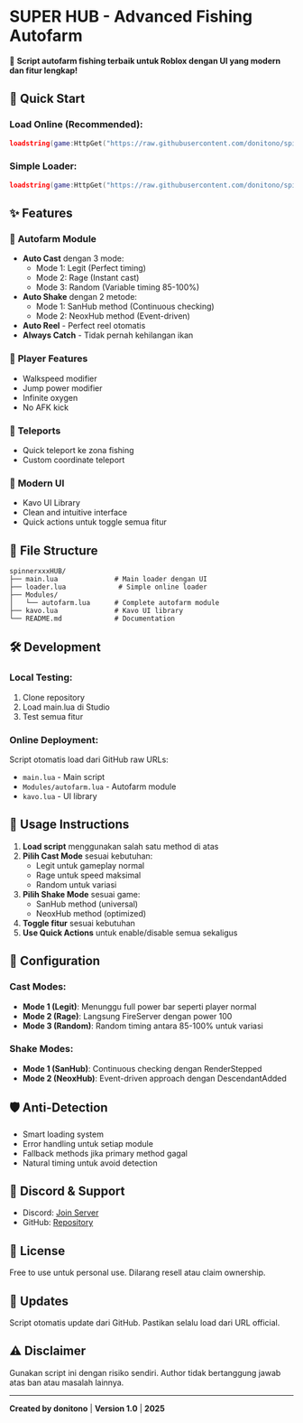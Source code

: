 # SUPER HUB - Advanced Fishing Autofarm

🎣 **Script autofarm fishing terbaik untuk Roblox dengan UI yang modern dan fitur lengkap!**

## 🚀 Quick Start

### Load Online (Recommended):
```lua
loadstring(game:HttpGet("https://raw.githubusercontent.com/donitono/spinnerxxxHUB/main/main.lua"))()
```

### Simple Loader:
```lua
loadstring(game:HttpGet("https://raw.githubusercontent.com/donitono/spinnerxxxHUB/main/loader.lua"))()
```

## ✨ Features

### 🎣 **Autofarm Module**
- **Auto Cast** dengan 3 mode:
  - Mode 1: Legit (Perfect timing)
  - Mode 2: Rage (Instant cast)
  - Mode 3: Random (Variable timing 85-100%)
- **Auto Shake** dengan 2 metode:
  - Mode 1: SanHub method (Continuous checking)
  - Mode 2: NeoxHub method (Event-driven)
- **Auto Reel** - Perfect reel otomatis
- **Always Catch** - Tidak pernah kehilangan ikan

### 👤 **Player Features**
- Walkspeed modifier
- Jump power modifier
- Infinite oxygen
- No AFK kick

### 🚀 **Teleports**
- Quick teleport ke zona fishing
- Custom coordinate teleport

### 🎨 **Modern UI**
- Kavo UI Library
- Clean and intuitive interface
- Quick actions untuk toggle semua fitur

## 📁 File Structure

```
spinnerxxxHUB/
├── main.lua              # Main loader dengan UI
├── loader.lua             # Simple online loader
├── Modules/
│   └── autofarm.lua      # Complete autofarm module
├── kavo.lua              # Kavo UI library
└── README.md             # Documentation
```

## 🛠️ Development

### Local Testing:
1. Clone repository
2. Load main.lua di Studio
3. Test semua fitur

### Online Deployment:
Script otomatis load dari GitHub raw URLs:
- `main.lua` - Main script
- `Modules/autofarm.lua` - Autofarm module
- `kavo.lua` - UI library

## 🎯 Usage Instructions

1. **Load script** menggunakan salah satu method di atas
2. **Pilih Cast Mode** sesuai kebutuhan:
   - Legit untuk gameplay normal
   - Rage untuk speed maksimal
   - Random untuk variasi
3. **Pilih Shake Mode** sesuai game:
   - SanHub method (universal)
   - NeoxHub method (optimized)
4. **Toggle fitur** sesuai kebutuhan
5. **Use Quick Actions** untuk enable/disable semua sekaligus

## 🔧 Configuration

### Cast Modes:
- **Mode 1 (Legit)**: Menunggu full power bar seperti player normal
- **Mode 2 (Rage)**: Langsung FireServer dengan power 100
- **Mode 3 (Random)**: Random timing antara 85-100% untuk variasi

### Shake Modes:
- **Mode 1 (SanHub)**: Continuous checking dengan RenderStepped
- **Mode 2 (NeoxHub)**: Event-driven approach dengan DescendantAdded

## 🛡️ Anti-Detection

- Smart loading system
- Error handling untuk setiap module
- Fallback methods jika primary method gagal
- Natural timing untuk avoid detection

## 📱 Discord & Support

- Discord: [Join Server](https://discord.gg/superhub)
- GitHub: [Repository](https://github.com/donitono/spinnerxxxHUB)

## 📄 License

Free to use untuk personal use. Dilarang resell atau claim ownership.

## 🔄 Updates

Script otomatis update dari GitHub. Pastikan selalu load dari URL official.

## ⚠️ Disclaimer

Gunakan script ini dengan risiko sendiri. Author tidak bertanggung jawab atas ban atau masalah lainnya.

---

**Created by donitono** | **Version 1.0** | **2025**